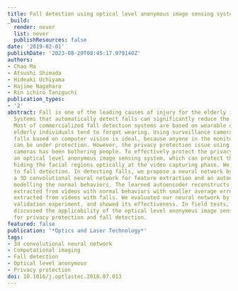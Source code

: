 ```yaml
---
title: Fall detection using optical level anonymous image sensing system
_build:
  render: never
  list: never
  publishResources: false
date: '2019-02-01'
publishDate: '2023-08-20T08:45:17.979140Z'
authors:
- Chao Ma
- Atsushi Shimada
- Hideaki Uchiyama
- Hajime Nagahara
- Rin ichiro Taniguchi
publication_types:
- '2'
abstract: Fall is one of the leading causes of injury for the elderly individuals.
  Systems that automatically detect falls can significantly reduce the delay of assistance.
  Most of commercialized fall detection systems are based on wearable devices, which
  elderly individuals tend to forget wearing. Using surveillance cameras to detect
  falls based on computer vision is ideal, because anyone in the monitoring scopes
  can be under protection. However, the privacy protection issue using surveillance
  cameras has been bothering people. To effectively protect the privacy, we proposed
  an optical level anonymous image sensing system, which can protect the privacy by
  hiding the facial regions optically at the video capturing phase. We apply the system
  to fall detection. In detecting falls, we propose a neural network by combining
  a 3D convolutional neural network for feature extraction and an autoencoder for
  modelling the normal behaviors. The learned autoencoder reconstructs the features
  extracted from videos with normal behaviors with smaller average errors than those
  extracted from videos with falls. We evaluated our neural network by a hold-out
  validation experiment, and showed its effectiveness. In field tests, we showed and
  discussed the applicability of the optical level anonymous image sensing system
  for privacy protection and fall detection.
featured: false
publication: '*Optics and Laser Technology*'
tags:
- 3d convolutional neural network
- Computational imaging
- Fall detection
- Optical level anonymous
- Privacy protection
doi: 10.1016/j.optlastec.2018.07.013
---
```


